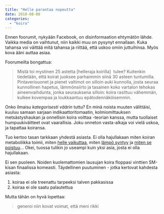 ```yaml
---
title: "Helle parantaa nopeutta"
date: 2010-08-08
categories: 
  - "koira"
---
```


Ennen foorumit, nykyään Facebook, on disinformaation ehtymätön lähde. Vaikka media on vaihtunut, niin kaikki muu on pysynyt ennallaan. Kuka tahansa voi väittää mitä tahansa ja riittää, että uskoo omiin juttuihinsa. Myös kova ääni auttaa asiaa.

<!--more-->

Foorumeilta bongattua:

> Mistä toi mystinen 25 astetta \[helleraja koirilla\]  tulee? Kuitenkin tiedetään, että koirat juoksee parhaimmin siinä 30 asteen tuntumilla. Pintaverisuonet ja pienet valtimot on silloin auki kunnolla, josta seuraa kunnollinen hapetus, lämmönsiirto ja tasainen koko vartalon tehokas aineenvaihdunta, jonka seurauksena silloin: koira rasittuu vähemmän, kulkee kovempaa ja loukkaantuu epätodennäköisemmin.

Onko ilmaisu _kategorisesti väärin_ tuttu? En minä noista muuten välittäisi, kuuluu samaan sarjaan indikaattoritomaatin, kolmiomittauksen metsästyshaukan ja onnellisin koira voittaa -teorian kanssa, mutta tuollaiset humpuukiväitteet ovat vaarallisia. Joku onneton vasta-alkaja voi vielä uskoa, ja tapattaa koiransa.

Tuo kertoo tasan tarkkaan yhdestä asiasta. Ei olla hajullakaan miten koiran metaboliikka toimii, miten [helle vaikuttaa](https://www.katiska.eu/terveys/rasitus-terveys/kuumuus-hidastaa/), miten [lämpö syntyy](https://www.katiska.eu/terveys/lampohalvaus/) ja [miten se poistuu](https://www.katiska.eu/koira/anatomiaakin/turkin-jaahtyminen/)... Okei, tuossa tulikin jo useampi kuin yksi asia, josta ei olla hajullakaan.

Ei sen puoleen. Noiden kuolemattomien lausujan koira floppasi vinttien SM-kisan finaalissa komeasti. Täydellinen puutuminen - jotka kertovat kahdesta asiasta:

1. koiraa ei ole treenattu tarpeeksi talven pakkasissa
2. koiraa ei ole saatu palautettua

Mutta tähän on hyvä lopettaa:

> generoi niin kovat voimat, että meni rikki
